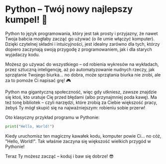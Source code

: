# Python – Twój nowy najlepszy kumpel! 🐍

Python to język programowania, który jest tak prosty i przyjazny, że nawet Twoja babcia mogłaby zacząć go używać (o ile umie włączyć komputer). Dzięki czytelnej składni i intuicyjności, jest idealny zarówno dla tych, którzy dopiero zaczynają swoją przygodę z programowaniem, jak i dla starych wyjadaczy kodu.

Możesz go używać do wszystkiego – od robienia wykresów na wykładach, przez sztuczną inteligencję, aż po automatyzowanie nudnych rzeczy, jak sprzątanie Twojego biurka... no dobra, może sprzątania biurka nie zrobi, ale za to pomoże Ci napisać grę! 🎮

Python ma gigantyczną społeczność, więc gdy utkniesz, zawsze znajdzie się ktoś, kto uratuje Cię przed błędami (albo przynajmniej poda kawę). Ma też tonę bibliotek – czyli narzędzi, które zrobią za Ciebie większość pracy, żebyś Ty mógł skupić się na najważniejszym: robieniu sobie przerw!

Oto klasyczny przykład programu w Pythonie:

```python
print("Hello, World!")
```

Kiedy uruchomisz ten magiczny kawałek kodu, komputer powie Ci... no cóż, "Hello, World!". Tak właśnie zaczyna się większość wielkich przygód w Pythonie!

Teraz Ty możesz zacząć – koduj i baw się dobrze! 😎
